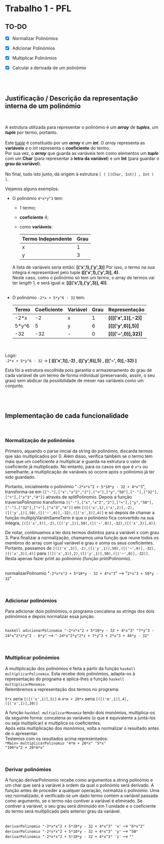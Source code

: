 # Trabalho 1 - PFL



## TO-DO
- [x] Normalizar Polinómios
- [x] Adicionar Polinómios
- [x] Multiplicar Polinómios
- [x] Calcular a derivada de um polinómio


<br>
<br>

## Justificação / Descrição da representação interna de um polinómio
<br>

A estrutura utilizada para representar o polinómio é um ___array___ de ___tuples___, um ___tuple___ por termo, portanto. <br><br>
Este <u>_tuple_</u> é constituído por um ___array___ e um ___int___. O _array_ representa as __variáveis__ e o _int_ representa o __coeficiente__ do termo. <br>
Por sua vez, o ___array___ que guarda as variáveis tem como elementos um ___tuple___ com um __Char__ (para representar a __letra da variável__) e um __Int__ (para guardar o __grau da variável__). <br><br>
No final, tudo isto junto, dá origem à estrutura ``[ ( [(Char, Int)] , Int ) ]``. <br>

Vejamos alguns exemplos:

- O polinómio ```4*x*y^3``` tem:
  - 1 termo;
  - __coeficiente__ 4;
  - como __variáveis__:

     | Termo Independente  | Grau |
     | ------------- | ------------- |
     | x  | 1  |
     | y | 3  |

  A lista de variáveis seria então: __[('x',1),('y',3)]__
  Por isso, o termo na sua íntegra é representável pelo tuple __([('x',1),('y',3)], 4)__. <br>
  Neste caso, como o polinómio só tem um termo, o array de termos vai ter _length_ 1, e será igual a: **[([('x',1),('y',3)], 4)]**.
<br><br>
 - O polinómio ```-2*x + 5*y^6 - 32``` tem:


     | Termo  | Coeficiente | Variável | Grau | Representação |
     | ------------- | ------------- |------------- |------------- |------------- |
     | -2*x  | -2  | x | 1 | __[([('x',1)],-2)]__ |
     |  5*y^6 | 5  | y | 6 | __[([('y',6)],5)]__ |
     |  -32 | -32  | - | 0 | __[([('~',0)],32)]__ |
  
<br>

Logo: <br> ```-2*x + 5*y^6 - 32```  &rarr; **[ ([('x',1)],-2) , ([('y',6)],5) , ([('~', 0)],-32) ]**


Esta foi a estrutura escolhida pois garantia o armazenamento do grau de cada variável de um termo de forma individual (preservando, assim, o seu grau) sem abdicar da possibilidade de mexer nas variáveis como um conjunto.

<br>
<br>

## Implementação de cada funcionalidade

<br>

### Normalização de polinómios

Primeiro, aquando o parse inicial da string do polinómio, discarda termos que são multiplicados por 0. Além disso, verifica também se o termo tem mais que um coeficiente a multiplicar e guarda na estrutura o valor de coeficiente já multiplicado. No entanto, para os casos em que é ```x*x``` ou semelhante, a multiplicação de variáveis só ocorre após o polinómio já ter sido guardado. 

Portanto, inicialmente o polinómio "```-2*x*x^2 + 5*10*y - 32 + 4*x^3```", transforma-se em ```[["-"],["x","x^2","2"],["+"],["y","50"],["-"],["32"],["+"],["x^3","4"]]``` através de splitPolinomio. Depois a função traversePolinomio transforma ```[["-"],["x","x^2","2"],["+"],["y","50"],["-"],["32"],["+"],["x^3","4"]]``` em ```[([('x',1),('x',2)],-2),([('y',1)],50),([('~',0)],-32),([('x',3)],4)]``` e só depois de chamar a função multiplyVarsInSameTerm é que o polinómio fica convertido na sua íntegra, ```[([('x',3)],-2),([('y',1)],50),([('~',0)],-32),([('x',3)],4)]```.

De notar, continuamos a ter dois termos distintos para a variável x com grau 3. Para finalizar a normalização, chamamos uma função que reune todos os membros do array com igual variável e grau e soma os seus coeficientes. Portanto, passamos de ```[([('x',3)],-2),([('y',1)],50),([('~',0)],-32),([('x',3)],4)]``` para ```[([('x',3)],2),([('y',1)],50),([('~',0)],-32)]```. Resta apenas fazer print ao polinomio (função printPolinomio).

<br>normalizarPolinomio "```-2*x*x^2 + 5*10*y - 32 + 4*x^3```" --> "```2*x^3 + 50*y - 32```"

<br>

### Adicionar polinómios

Para adicionar dois polinómios, o programa concatena as strings dos dois polinómios e depois normalizar essa junção. 

<br>```haskell
adicionarPolinomio "-2*x*x^2 + 5*10*y - 32 + 4*x^3" "7*y^3 - 24*x^2*z*y^2 - 6*y"``` --> ```"-24*x^2*y^2*z + 7*y^3 + 2*x^3 + 44*y - 32"```


<br>

### Multiplicar polinómios

A multiplicação dos polinómios é feita a partir da função ```haskell multiplicarPolinomio```.  Esta recebe dois polinómios, adapta-os à representação do programa e aplica-lhes a função ```haskell multiplicarMonomio```.
<br>
Relembremos a representação dos termos no programa:

``5*x`` seria ``[([('x',1)],5)]`` e ``4*m + 20*x`` seria ``[([('m',1)],4),([('x',1)],20)]``

A função ```haskkel multiplicarMonomio``` tendo dois monómios, multiplica-os da seguinte forma: concatena as variáveis (o que é equivalente a juntá-los ou seja multiplicar) e multiplica os coeficientes. 
<br>
Após esta multiplicação dos monómios, volta a normalizar o resultado antes de o apresentar.
<br>
Testemos com os resultados acima representados:<br>
``*Main> multiplicarPolinomio "4*m + 20*x" "5*x"``<br>
``"100*x^2 + 20*m*x"``


<br>

### Derivar polinómios

A função derivarPolinomio recebe como argumentos a string polinómio e um char que será a variável à ordem da qual o polinómio será derivado. A função antes de proceder a qualquer operação, normaliza o polinómio. Uma vez normalizado, é verificado se um dado termo contem a variável passada como argumento, se o termo não contiver a variável é eliminado. Se contiver a variável, o seu grau será diminuido em 1 unidade e o coeficiente do termo será multiplicado pelo anterior grau da variável. 

<br>```derivarPolinomio "-2*x*x^2 + 5*10*y - 32 + 4*x^3" 'x'``` --> ```"6*x^2"```
<br>```derivarPolinomio "-2*x*x^2 + 5*10*y - 32 + 4*x^3" 'y'``` --> ```"50"```
<br>```derivarPolinomio "-2*x*x^2 + 5*10*y - 32 + 4*x^3" 'z'``` --> ```""```



